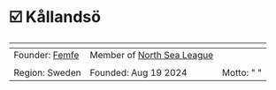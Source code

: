 # ☑️ Kållandsö



<table data-view="cards"><thead><tr><th></th><th></th><th></th></tr></thead><tbody><tr><td>Founder: <a href="../../players/mineskate.md">Femfe</a></td><td>Member of <a href="../../nations/present-nations/north-sea-league.md">North Sea League</a></td><td></td></tr><tr><td></td><td></td><td></td></tr><tr><td>Region: Sweden</td><td>Founded: Aug 19 2024</td><td>Motto: " "</td></tr></tbody></table>
